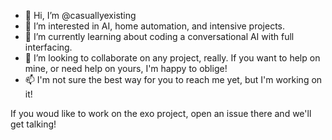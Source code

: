 - 👋 Hi, I’m @casuallyexisting
- 👀 I’m interested in AI, home automation, and intensive projects.
- 🌱 I’m currently learning about coding a conversational AI with full interfacing.
- 💞️ I’m looking to collaborate on any project, really. If you want to help on mine, or need help on yours, I'm happy to oblige!
- 📫 I'm not sure the best way for you to reach me yet, but I'm working on it!

If you woud like to work on the exo project, open an issue there and we'll get talking!

<!---
casuallyexisting/casuallyexisting is a ✨ special ✨ repository because its `README.md` (this file) appears on your GitHub profile.
You can click the Preview link to take a look at your changes.
--->
